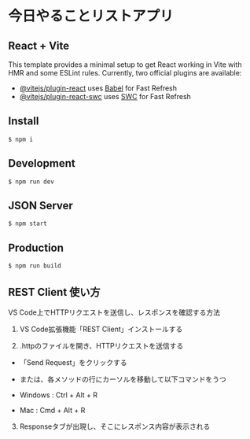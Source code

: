 # 今日やることリストアプリ

## React + Vite
This template provides a minimal setup to get React working in Vite with HMR and some ESLint rules.
Currently, two official plugins are available:

- [@vitejs/plugin-react](https://github.com/vitejs/vite-plugin-react/blob/main/packages/plugin-react/README.md) uses [Babel](https://babeljs.io/) for Fast Refresh
- [@vitejs/plugin-react-swc](https://github.com/vitejs/vite-plugin-react-swc) uses [SWC](https://swc.rs/) for Fast Refresh

## Install
```
$ npm i
```

## Development
```
$ npm run dev
```

## JSON Server
```
$ npm start
```

## Production
```
$ npm run build
```

## REST Client 使い方
VS Code上でHTTPリクエストを送信し、レスポンスを確認する方法

1. VS Code拡張機能「REST Client」インストールする

2. .httpのファイルを開き、HTTPリクエストを送信する
- 「Send Request」をクリックする

- または、各メソッドの行にカーソルを移動して以下コマンドをうつ
 - Windows : Ctrl + Alt + R
 - Mac : Cmd + Alt + R

3. Responseタブが出現し、そこにレスポンス内容が表示される